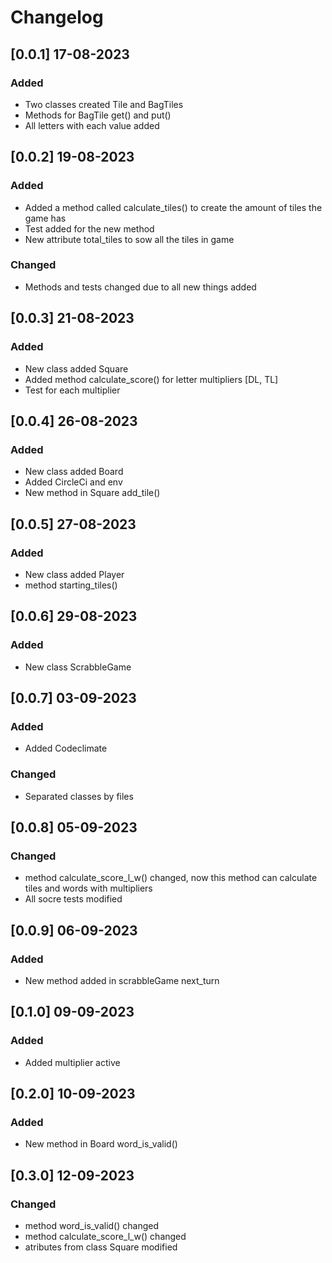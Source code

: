 # Changelog

## [0.0.1] 17-08-2023

### Added

- Two classes created Tile and BagTiles
- Methods for BagTile get() and put()
- All letters with each value added

## [0.0.2] 19-08-2023

### Added

- Added a method called calculate_tiles() to create the amount of tiles the game has
- Test added for the new method
- New attribute total_tiles to sow all the tiles in game

### Changed

- Methods and tests changed due to all new things added

## [0.0.3] 21-08-2023

### Added

- New class added Square
- Added method calculate_score() for letter multipliers [DL, TL]
- Test for each multiplier

##  [0.0.4] 26-08-2023

### Added

- New class added Board
- Added CircleCi and env
- New method in Square add_tile()

## [0.0.5] 27-08-2023

### Added

- New class added Player
- method starting_tiles()

## [0.0.6] 29-08-2023

### Added

- New class ScrabbleGame

## [0.0.7] 03-09-2023

### Added

- Added Codeclimate

### Changed

- Separated classes by files

## [0.0.8] 05-09-2023

### Changed

- method calculate_score_l_w() changed, now this method can calculate tiles and words with multipliers
- All socre tests modified 

## [0.0.9] 06-09-2023

### Added

- New method added in scrabbleGame next_turn

## [0.1.0] 09-09-2023

### Added

- Added multiplier active 

## [0.2.0] 10-09-2023

### Added

- New method in Board word_is_valid()

## [0.3.0] 12-09-2023

### Changed

- method word_is_valid() changed 
- method calculate_score_l_w() changed
- atributes from class Square modified 